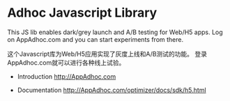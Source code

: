 # Adhoc Javascript Library

This JS lib enables dark/grey launch and A/B testing for Web/H5 apps.
Log on AppAdhoc.com and you can start experiments from there.

这个Javascript库为Web/H5应用实现了灰度上线和A/B测试的功能。
登录AppAdhoc.com就可以进行各种线上试验。

* Introduction
http://AppAdhoc.com

*	Documentation
http://AppAdhoc.com/optimizer/docs/sdk/h5.html

